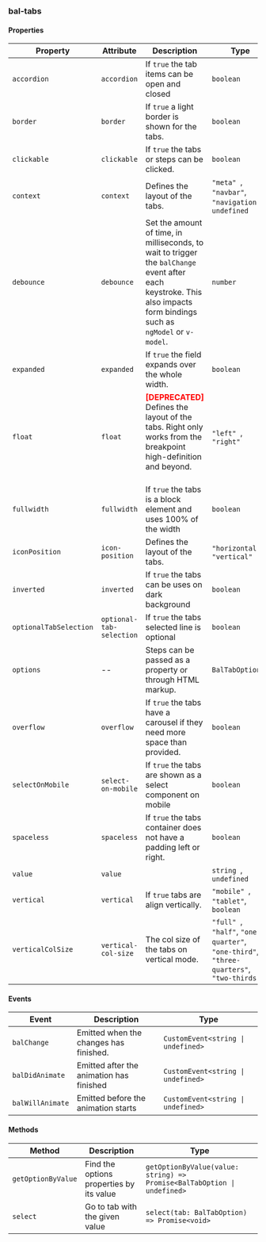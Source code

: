 ### bal-tabs
 
#### Properties

| Property               | Attribute                | Description                                                                                                                                                             | Type                                                                                             | Default        |
| ---------------------- | ------------------------ | ----------------------------------------------------------------------------------------------------------------------------------------------------------------------- | ------------------------------------------------------------------------------------------------ | -------------- |
| `accordion`            | `accordion`              | If `true` the tab items can be open and closed                                                                                                                          | `boolean`                                                                                        | `false`        |
| `border`               | `border`                 | If `true` a light border is shown for the tabs.                                                                                                                         | `boolean`                                                                                        | `false`        |
| `clickable`            | `clickable`              | If `true` the tabs or steps can be clicked.                                                                                                                             | `boolean`                                                                                        | `true`         |
| `context`              | `context`                | Defines the layout of the tabs.                                                                                                                                         | `"meta" `, ` "navbar" `, ` "navigation" `, ` undefined`                                          | `undefined`    |
| `debounce`             | `debounce`               | Set the amount of time, in milliseconds, to wait to trigger the `balChange` event after each keystroke. This also impacts form bindings such as `ngModel` or `v-model`. | `number`                                                                                         | `0`            |
| `expanded`             | `expanded`               | If `true` the field expands over the whole width.                                                                                                                       | `boolean`                                                                                        | `false`        |
| `float`                | `float`                  | <span style="color:red">**[DEPRECATED]**</span> Defines the layout of the tabs. Right only works from the breakpoint high-definition and beyond.<br/><br/>              | `"left" `, ` "right"`                                                                            | `'left'`       |
| `fullwidth`            | `fullwidth`              | If `true` the tabs is a block element and uses 100% of the width                                                                                                        | `boolean`                                                                                        | `false`        |
| `iconPosition`         | `icon-position`          | Defines the layout of the tabs.                                                                                                                                         | `"horizontal" `, ` "vertical"`                                                                   | `'horizontal'` |
| `inverted`             | `inverted`               | If `true` the tabs can be uses on dark background                                                                                                                       | `boolean`                                                                                        | `false`        |
| `optionalTabSelection` | `optional-tab-selection` | If `true` the tabs selected line is optional                                                                                                                            | `boolean`                                                                                        | `false`        |
| `options`              | --                       | Steps can be passed as a property or through HTML markup.                                                                                                               | `BalTabOption[]`                                                                                 | `[]`           |
| `overflow`             | `overflow`               | If `true` the tabs have a carousel if they need more space than provided.                                                                                               | `boolean`                                                                                        | `true`         |
| `selectOnMobile`       | `select-on-mobile`       | If `true` the tabs are shown as a select component on mobile                                                                                                            | `boolean`                                                                                        | `false`        |
| `spaceless`            | `spaceless`              | If `true` the tabs container does not have a padding left or right.                                                                                                     | `boolean`                                                                                        | `false`        |
| `value`                | `value`                  |                                                                                                                                                                         | `string `, ` undefined`                                                                          | `undefined`    |
| `vertical`             | `vertical`               | If `true` tabs are align vertically.                                                                                                                                    | `"mobile" `, ` "tablet" `, ` boolean`                                                            | `false`        |
| `verticalColSize`      | `vertical-col-size`      | The col size of the tabs on vertical mode.                                                                                                                              | `"full" `, ` "half" `, ` "one-quarter" `, ` "one-third" `, ` "three-quarters" `, ` "two-thirds"` | `'one-third'`  |


#### Events

| Event            | Description                              | Type                               |
| ---------------- | ---------------------------------------- | ---------------------------------- |
| `balChange`      | Emitted when the changes has finished.   | `CustomEvent<string \| undefined>` |
| `balDidAnimate`  | Emitted after the animation has finished | `CustomEvent<string \| undefined>` |
| `balWillAnimate` | Emitted before the animation starts      | `CustomEvent<string \| undefined>` |


#### Methods

| Method             | Description                              | Type                                                                    |
| ------------------ | ---------------------------------------- | ----------------------------------------------------------------------- |
| `getOptionByValue` | Find the options properties by its value | `getOptionByValue(value: string) => Promise<BalTabOption \| undefined>` |
| `select`           | Go to tab with the given value           | `select(tab: BalTabOption) => Promise<void>`                            |
 